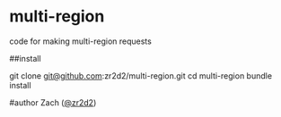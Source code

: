 # multi-region

code for making multi-region requests

##install

git clone git@github.com:zr2d2/multi-region.git
cd multi-region
bundle install

#author
Zach ([@zr2d2](https://github.com/zr2d2))
